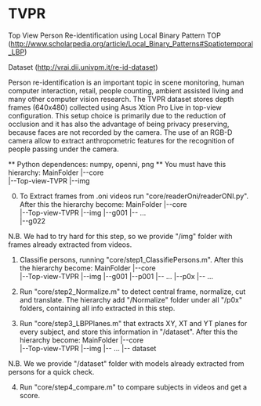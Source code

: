 # TVPR
Top View Person Re-identification using Local Binary Pattern TOP (http://www.scholarpedia.org/article/Local_Binary_Patterns#Spatiotemporal_LBP)

Dataset (http://vrai.dii.univpm.it/re-id-dataset)

Person re-identification is an important topic in scene monitoring, human computer interaction, retail, people counting, ambient assisted living and many other computer vision research.
The TVPR dataset stores depth frames (640x480) collected using Asus Xtion Pro Live in top-view configuration. This setup choice is primarily due to the reduction of occlusion and it has also the advantage of being privacy preserving, because faces are not recorded by the camera. The use of an RGB-D camera allow to extract anthropometric features for the recognition of people passing under the camera.


** Python dependences: numpy, openni, png  **
You must have this hierarchy:
MainFolder
|--core  
|--Top-view-TVPR
|--img

0. To Extract frames from .oni videos run "core/readerOni/readerONI.py".
After this the hierarchy become:
MainFolder
|--core  
|--Top-view-TVPR
|--img
   |--g001
   |-- ...  
   |--g022     

N.B. We had to try hard for this step, so we provide "/img" folder with frames already extracted from videos.

1. Classifie persons, running "core/step1_ClassifiePersons.m". After this the hierarchy become:
MainFolder
|--core  
|--Top-view-TVPR
|--img
   |--g001
      |--p001
      |-- ...
      |--p0x
   |-- ...    

2. Run "core/step2_Normalize.m" to detect central frame, normalize, cut and translate. The hierarchy add "/Normalize" folder under all "/p0x" folders, containing all info extracted in this step.

3. Run "core/step3_LBPPlanes.m" that extracts XY, XT and YT planes for every subject, and store this information in "/dataset". After this the hierarchy become:
MainFolder
|--core  
|--Top-view-TVPR
|--img
   |-- ...
|-- dataset

N.B. We we provide "/dataset" folder with models already extracted from persons for a quick check.

4. Run "core/step4_compare.m" to compare subjects in videos and get a score.

